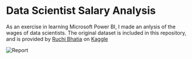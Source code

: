 # Data Scientist Salary Analysis
 
As an exercise in learning Microsoft Power BI, I made an anlysis of the wages of data scientists. The original dataset is included in this repository, and is provided by [Ruchi Bhatia](https://www.kaggle.com/ruchi798) on [Kaggle](https://www.kaggle.com/datasets/ruchi798/data-science-job-salaries)

![Report](https://github.com/kkalera/DataScientistSalaryAnalysis/blob/71b4547a9c0369c15f97425b99f415fe805bdc19/DataScientistSalary.png)
